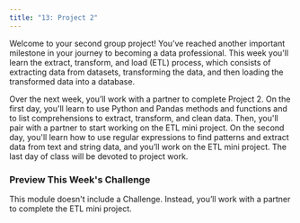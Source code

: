 ```yaml
---
title: "13: Project 2"
---
```

<img style="display: none;" src="https://static.bc-edx.com/data/dl-1-2/m13/lms/img/banner.png" alt="lesson banner" />

Welcome to your second group project! You’ve reached another important milestone in your journey to becoming a data professional. This week you'll learn the extract, transform, and load (ETL) process, which consists of extracting data from datasets, transforming the data, and then loading the transformed data into a database.

Over the next week, you’ll work with a partner to complete Project 2. On the first day, you'll learn to use Python and Pandas methods and functions and to list comprehensions to extract, transform, and clean data. Then, you'll pair with a partner to start working on the ETL mini project. On the second day, you'll learn how to use regular expressions to find patterns and extract data from text and string data, and you’ll work on the ETL mini project. The last day of class will be devoted to project work. 

### Preview This Week's Challenge

This module doesn't include a Challenge. Instead, you’ll work with a partner to complete the ETL mini project.
